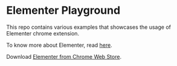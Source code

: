 # Elementer Playground

This repo contains various examples that showcases the usage of Elementer chrome extension.

To know more about Elementer, read [here](https://vimalselvam.com/post/elementer-for-selenium/).

Download [Elementer from Chrome Web Store](https://chrome.google.com/webstore/detail/elementer/conbkbehobncjfpbealkoobidhipknok?hl=en).
